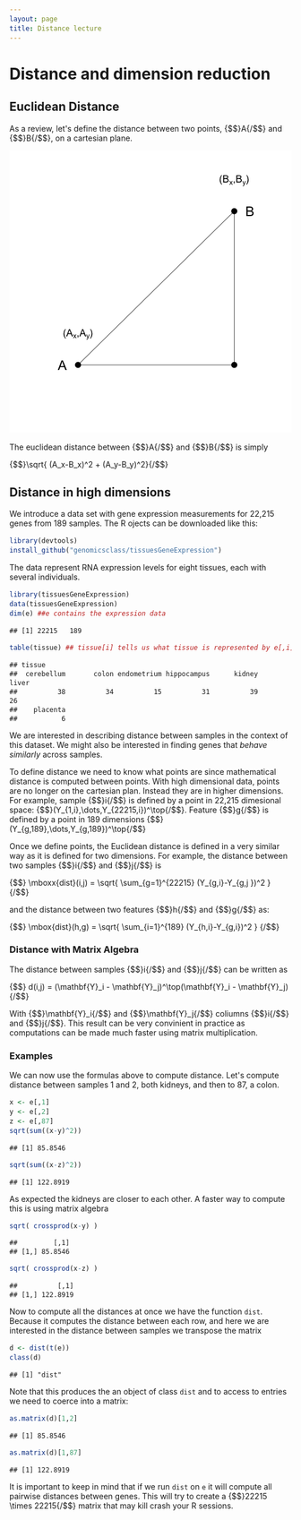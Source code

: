 ```yaml
---
layout: page
title: Distance lecture
---
```




# Distance and dimension reduction


## Euclidean Distance

As a review, let's define the distance between two points, {$$}A{/$$} and {$$}B{/$$}, on a cartesian plane.

![](images/R/distance-unnamed-chunk-1-1.png) 

The euclidean distance between {$$}A{/$$} and {$$}B{/$$} is simply

{$$}\sqrt{ (A_x-B_x)^2 + (A_y-B_y)^2}{/$$}


## Distance in high dimensions

We introduce a data set with gene expression measurements for 22,215 genes from 189 samples. The R ojects can be downloaded like this:


```r
library(devtools)
install_github("genomicsclass/tissuesGeneExpression")
```

The data represent RNA expression levels for eight tissues, each with several individuals.


```r
library(tissuesGeneExpression)
data(tissuesGeneExpression)
dim(e) ##e contains the expression data
```

```
## [1] 22215   189
```

```r
table(tissue) ## tissue[i] tells us what tissue is represented by e[,i]
```

```
## tissue
##  cerebellum       colon endometrium hippocampus      kidney       liver 
##          38          34          15          31          39          26 
##    placenta 
##           6
```

We are interested in describing distance between samples in the context of this dataset. We might also be interested in finding genes that _behave similarly_ across samples.

To define distance we need to know what points are since mathematical distance is computed between points. With high dimensional data, points are no longer on the cartesian plan. Instead they are in higher dimensions. For example, sample {$$}i{/$$} is defined by a point in 22,215 dimesional space: {$$}(Y_{1,i},\dots,Y_{22215,i})^\top{/$$}. Feature {$$}g{/$$} is defined by a point in 189 dimensions {$$}(Y_{g,189},\dots,Y_{g,189})^\top{/$$}

Once we define points, the Euclidean distance is defined in a very similar way as it is defined for two dimensions. For example, the  distance between two samples {$$}i{/$$} and {$$}j{/$$} is

{$$}
\mboxx{dist}(i,j) = \sqrt{ \sum_{g=1}^{22215} (Y_{g,i}-Y_{g,j })^2 }
{/$$}

and the distance between two features {$$}h{/$$} and {$$}g{/$$} as:

{$$}
\mbox{dist}(h,g) = \sqrt{ \sum_{i=1}^{189} (Y_{h,i}-Y_{g,i})^2 }
{/$$}


### Distance with Matrix Algebra

The distance between samples {$$}i{/$$} and {$$}j{/$$} can be written as

{$$} d(i,j) = (\mathbf{Y}_i - \mathbf{Y}_j)^\top(\mathbf{Y}_i - \mathbf{Y}_j){/$$}

With {$$}\mathbf{Y}_i{/$$} and {$$}\mathbf{Y}_j{/$$} coliumns {$$}i{/$$} and {$$}j{/$$}. This result can be very convinient in practice as computations can be made much faster using matrix multiplication.

### Examples

We can now use the formulas above to compute distance. Let's compute distance between samples 1 and 2, both kidneys, and then to 87, a colon.


```r
x <- e[,1]
y <- e[,2]
z <- e[,87]
sqrt(sum((x-y)^2))
```

```
## [1] 85.8546
```

```r
sqrt(sum((x-z)^2))
```

```
## [1] 122.8919
```

As expected the kidneys are closer to each other. A faster way to compute this is using matrix algebra


```r
sqrt( crossprod(x-y) )
```

```
##         [,1]
## [1,] 85.8546
```

```r
sqrt( crossprod(x-z) )
```

```
##          [,1]
## [1,] 122.8919
```

Now to compute all the distances at once we have the function `dist`. Because it computes the distance between each row, and here we are interested in the distance between samples we transpose the matrix


```r
d <- dist(t(e))
class(d)
```

```
## [1] "dist"
```

Note that this produces the an object of class `dist` and to access to entries we need to coerce into a matrix:


```r
as.matrix(d)[1,2]
```

```
## [1] 85.8546
```

```r
as.matrix(d)[1,87]
```

```
## [1] 122.8919
```

It is important to keep in mind that if we run `dist` on `e` it will compute all pairwise distances between genes. This will try to create a {$$}22215 \times 22215{/$$} matrix that may kill crash your R sessions.


